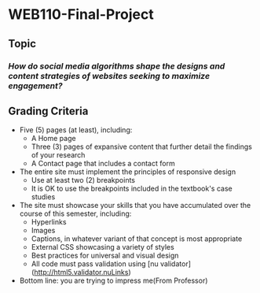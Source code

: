 # WEB110-Final-Project

## Topic
### *How do social media algorithms shape the designs and content strategies of websites seeking to maximize engagement?*

## Grading Criteria

- Five (5) pages (at least), including:
    - A Home page
    - Three (3) pages of expansive content that further detail the findings of your research
    - A Contact page that includes a contact form
- The entire site must implement the principles of responsive design
    - Use at least two (2) breakpoints
    - It is OK to use the breakpoints included in the textbook's case studies
- The site must showcase your skills that you have accumulated over the course of this semester, including:
    - Hyperlinks
    - Images
    - Captions, in whatever variant of that concept is most appropriate
    - External CSS showcasing a variety of styles
    - Best practices for universal and visual design
    - All code must pass validation using [nu validator] (http://html5.validator.nuLinks)
- Bottom line: you are trying to impress me(From Professor)
